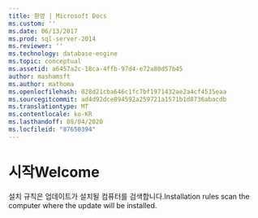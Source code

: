 ```yaml
---
title: 환영 | Microsoft Docs
ms.custom: ''
ms.date: 06/13/2017
ms.prod: sql-server-2014
ms.reviewer: ''
ms.technology: database-engine
ms.topic: conceptual
ms.assetid: a6457a2c-18ca-4ffb-97d4-e72a80d57b45
author: mashamsft
ms.author: mathoma
ms.openlocfilehash: 028d21cba646c1fc7bf1971432ae2a4cf4535eaa
ms.sourcegitcommit: ad4d92dce894592a259721a1571b1d8736abacdb
ms.translationtype: MT
ms.contentlocale: ko-KR
ms.lasthandoff: 08/04/2020
ms.locfileid: "87650394"
---
```

# <a name="welcome"></a><span data-ttu-id="57f20-102">시작</span><span class="sxs-lookup"><span data-stu-id="57f20-102">Welcome</span></span>
  <span data-ttu-id="57f20-103">설치 규칙은 업데이트가 설치될 컴퓨터를 검색합니다.</span><span class="sxs-lookup"><span data-stu-id="57f20-103">Installation rules scan the computer where the update will be installed.</span></span>  
  
  
